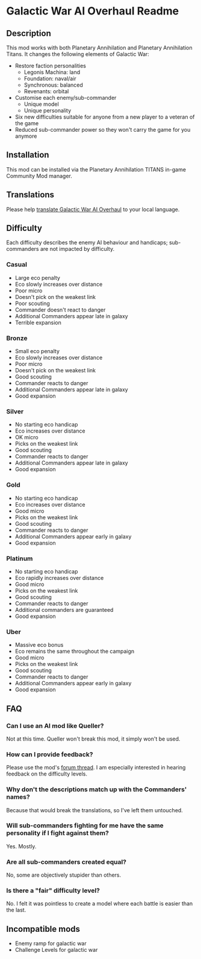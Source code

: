 # Galactic War AI Overhaul Readme

## Description

This mod works with both Planetary Annihilation and Planetary Annihilation Titans. It changes the following elements of Galactic War:

 - Restore faction personalities
   - Legonis Machina: land
   - Foundation: naval/air
   - Synchronous: balanced
   - Revenants: orbital
 - Customise each enemy/sub-commander
   - Unique model
   - Unique personality
 - Six new difficulties suitable for anyone from a new player to a veteran of the game
 - Reduced sub-commander power so they won't carry the game for you anymore

## Installation

This mod can be installed via the Planetary Annihilation TITANS in-game Community Mod manager.

## Translations

Please help [translate Galactic War AI Overhaul](https://poeditor.com/join/project/GMUUxugX7u) to your local language.

## Difficulty

Each difficulty describes the enemy AI behaviour and handicaps; sub-commanders are not impacted by difficulty.

### Casual

 - Large eco penalty
 - Eco slowly increases over distance
 - Poor micro
 - Doesn't pick on the weakest link
 - Poor scouting
 - Commander doesn't react to danger
 - Additional Commanders appear late in galaxy
 - Terrible expansion

### Bronze

 - Small eco penalty
 - Eco slowly increases over distance
 - Poor micro
 - Doesn't pick on the weakest link
 - Good scouting
 - Commander reacts to danger
 - Additional Commanders appear late in galaxy
 - Good expansion

### Silver

 - No starting eco handicap
 - Eco increases over distance
 - OK micro
 - Picks on the weakest link
 - Good scouting
 - Commander reacts to danger
 - Additional Commanders appear late in galaxy
 - Good expansion

### Gold

 - No starting eco handicap
 - Eco increases over distance
 - Good micro
 - Picks on the weakest link
 - Good scouting
 - Commander reacts to danger
 - Additional Commanders appear early in galaxy
 - Good expansion

### Platinum

 - No starting eco handicap
 - Eco rapidly increases over distance
 - Good micro
 - Picks on the weakest link
 - Good scouting
 - Commander reacts to danger
 - Additional commanders are guaranteed
 - Good expansion

### Uber

 - Massive eco bonus
 - Eco remains the same throughout the campaign
 - Good micro
 - Picks on the weakest link
 - Good scouting
 - Commander reacts to danger
 - Additional Commanders appear early in galaxy
 - Good expansion

## FAQ

### Can I use an AI mod like Queller?
Not at this time. Queller won't break this mod, it simply won't be used.

### How can I provide feedback?
Please use the mod's [forum thread](https://forums.planetaryannihilation.com/threads/client-galactic-war-ai-overhaul.72360/). I am especially interested in hearing feedback on the difficulty levels.

### Why don't the descriptions match up with the Commanders' names?
Because that would break the translations, so I've left them untouched.

### Will sub-commanders fighting for me have the same personality if I fight against them?
Yes. Mostly.

### Are all sub-commanders created equal?
No, some are objectively stupider than others.

### Is there a "fair" difficulty level?
No. I felt it was pointless to create a model where each battle is easier than the last.

## Incompatible mods
 - Enemy ramp for galactic war
 - Challenge Levels for galactic war